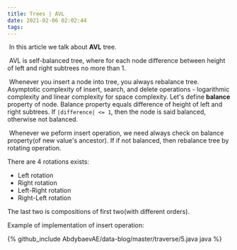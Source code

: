 ```yaml
---
title: Trees | AVL
date: 2021-02-06 02:02:44
tags:
---
```


​	In this article we talk about **AVL** tree.

​	AVL is self-balanced tree, where for each node difference between height of left and right subtrees no more than 1. 

​	Whenever you insert a node into tree, you always rebalance tree. Asymptotic complexity of  insert, search, and delete operations - logarithmic complexity and linear complexity for space complexity. Let's define **balance** property of node. Balance property equals difference of height of left and right subtrees. If `|difference| <= 1`, then the node is said balanced, otherwise not balanced.

​	Whenever we peform insert operation, we need always check on balance property(of new value's ancestor). If if not balanced, then rebalance tree by rotating operation.

There are 4 rotations exists:

- Left rotation
- Right rotation
- Left-Right rotation
- Right-Left rotation

The last two is compositions of first two(with different orders).

Example of implementation of insert operation: 

{% github_include AbdybaevAE/data-blog/master/traverse/5.java java %}


